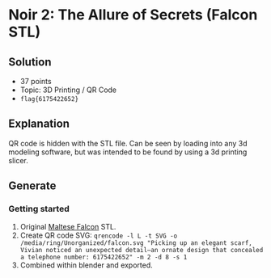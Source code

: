 # Noir 2: The Allure of Secrets (Falcon STL)

## Solution

* 37 points
* Topic: 3D Printing / QR Code
* `flag{6175422652}`

## Explanation

QR code is hidden with the STL file. Can be seen by loading into any 3d modeling software, but was intended to be found by using a 3d printing slicer.

## Generate

### Getting started

1) Original [Maltese Falcon](https://www.thingiverse.com/thing:46631/files) STL.
2) Create QR code SVG:
    `qrencode -l L -t SVG -o /media/ring/Unorganized/falcon.svg "Picking up an elegant scarf, Vivian noticed an unexpected detail—an ornate design that concealed a telephone number: 6175422652" -m 2 -d 8 -s 1`
3) Combined within blender and exported.
